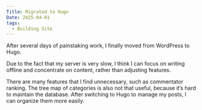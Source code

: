 ```yaml
---
Title: Migrated to Hugo   
Date: 2025-04-01 
tags:
  - Building Site
---
```

After several days of painstaking work, I finally moved from WordPress to Hugo.

Due to the fact that my server is very slow, I think I can focus on writing offline and concentrate on content, rather than adjusting features.

There are many features that I find unnecessary, such as commentator ranking. The tree map of categories is also not that useful, because it’s hard to maintain the database. After switching to Hugo to manage my posts, I can organize them more easily.
